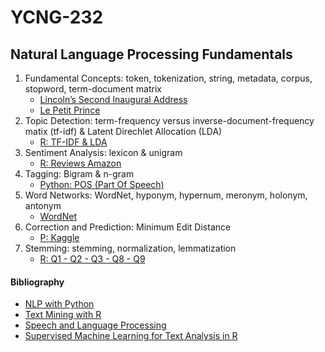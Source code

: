 # YCNG-232
## Natural Language Processing Fundamentals

1. Fundamental Concepts: token, tokenization, string, metadata, corpus, stopword, term-document matrix
   - [Lincoln’s Second Inaugural Address](https://github.com/MNLepage08/YCNG-232/blob/main/Week_1_LSI.ipynb)
   - [Le Petit Prince](https://github.com/MNLepage08/YCNG-232/blob/main/Week_1_LPP.ipynb)
2. Topic Detection: term-frequency versus inverse-document-frequency matix (tf-idf) & Latent Direchlet Allocation (LDA)
   - [R: TF-IDF & LDA](https://github.com/MNLepage08/YCNG-232/blob/main/Week_2_R.ipynb)
3. Sentiment Analysis: lexicon & unigram
   - [R: Reviews Amazon](https://github.com/MNLepage08/YCNG-232/blob/main/Week_3_R.ipynb)
4. Tagging: Bigram & n-gram
   - [Python: POS (Part Of Speech)](https://github.com/MNLepage08/YCNG-232/blob/main/Week_4_P.ipynb)
5. Word Networks: WordNet, hyponym, hypernum, meronym, holonym, antonym
   - [WordNet](https://github.com/MNLepage08/YCNG-232/blob/main/Week_5_P.ipynb)
6. Correction and Prediction: Minimum Edit Distance
   - [P: Kaggle](https://github.com/MNLepage08/YCNG-232/blob/main/Week_6_P.ipynb)
7. Stemming: stemming, normalization, lemmatization
   - [R: Q1 - Q2 - Q3 - Q8 - Q9](https://github.com/MNLepage08/YCNG-232/blob/main/Week_7_R.ipynb)

#### Bibliography
* [NLP with Python](https://tjzhifei.github.io/resources/NLTK.pdf)
* [Text Mining with R](https://www.tidytextmining.com)
* [Speech and Language Processing](https://web.stanford.edu/~jurafsky/slp3/)
* [Supervised Machine Learning for Text Analysis in R](https://smltar.com)
